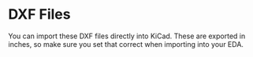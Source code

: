 # DXF Files
You can import these DXF files directly into KiCad.  These are exported in inches, so make sure you set that correct when importing into your EDA.
